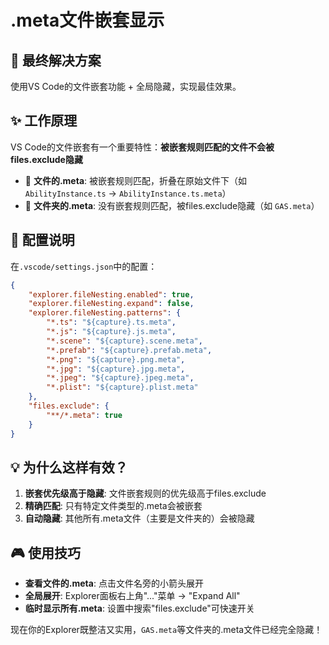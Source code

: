 # .meta文件嵌套显示

## 🎯 最终解决方案

使用VS Code的文件嵌套功能 + 全局隐藏，实现最佳效果。

## ✨ 工作原理

VS Code的文件嵌套有一个重要特性：**被嵌套规则匹配的文件不会被files.exclude隐藏**

- 📁 **文件的.meta**: 被嵌套规则匹配，折叠在原始文件下（如 `AbilityInstance.ts` → `AbilityInstance.ts.meta`）
- 📂 **文件夹的.meta**: 没有嵌套规则匹配，被files.exclude隐藏（如 `GAS.meta`）

## 🔧 配置说明

在`.vscode/settings.json`中的配置：

```json
{
    "explorer.fileNesting.enabled": true,
    "explorer.fileNesting.expand": false,
    "explorer.fileNesting.patterns": {
        "*.ts": "${capture}.ts.meta",
        "*.js": "${capture}.js.meta", 
        "*.scene": "${capture}.scene.meta",
        "*.prefab": "${capture}.prefab.meta",
        "*.png": "${capture}.png.meta",
        "*.jpg": "${capture}.jpg.meta",
        "*.jpeg": "${capture}.jpeg.meta",
        "*.plist": "${capture}.plist.meta"
    },
    "files.exclude": {
        "**/*.meta": true
    }
}
```

## 💡 为什么这样有效？

1. **嵌套优先级高于隐藏**: 文件嵌套规则的优先级高于files.exclude
2. **精确匹配**: 只有特定文件类型的.meta会被嵌套
3. **自动隐藏**: 其他所有.meta文件（主要是文件夹的）会被隐藏

## 🎮 使用技巧

- **查看文件的.meta**: 点击文件名旁的小箭头展开
- **全局展开**: Explorer面板右上角"..."菜单 → "Expand All"
- **临时显示所有.meta**: 设置中搜索"files.exclude"可快速开关

现在你的Explorer既整洁又实用，`GAS.meta`等文件夹的.meta文件已经完全隐藏！ 